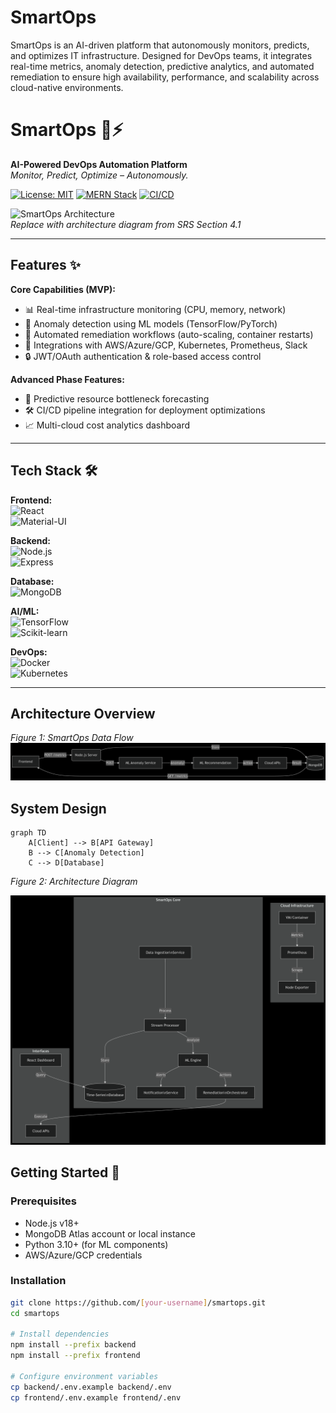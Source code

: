 # SmartOps
SmartOps is an AI-driven platform that autonomously monitors, predicts, and optimizes IT infrastructure. Designed for DevOps teams, it integrates real-time metrics, anomaly detection, predictive analytics, and automated remediation to ensure high availability, performance, and scalability across cloud-native environments.
# SmartOps 🤖⚡  
**AI-Powered DevOps Automation Platform**  
*Monitor, Predict, Optimize – Autonomously.*

[![License: MIT](https://img.shields.io/badge/License-MIT-blue.svg)](https://opensource.org/licenses/MIT)
[![MERN Stack](https://img.shields.io/badge/stack-MERN-61DAFB?logo=react&logoColor=white)](https://mernstack.com/)
[![CI/CD](https://img.shields.io/badge/CI/CD-GitHub_Actions-2088FF?logo=github-actions)](https://github.com/features/actions)

![SmartOps Architecture](https://via.placeholder.com/800x400.png?text=SmartOps+System+Architecture)  
*Replace with architecture diagram from SRS Section 4.1*

---

## Features ✨  
**Core Capabilities (MVP):**  
- 📊 Real-time infrastructure monitoring (CPU, memory, network)  
- 🚨 Anomaly detection using ML models (TensorFlow/PyTorch)  
- 🤖 Automated remediation workflows (auto-scaling, container restarts)  
- 🔌 Integrations with AWS/Azure/GCP, Kubernetes, Prometheus, Slack  
- 🔒 JWT/OAuth authentication & role-based access control  

**Advanced Phase Features:**  
- 🔮 Predictive resource bottleneck forecasting  
- 🛠️ CI/CD pipeline integration for deployment optimizations  
- 📈 Multi-cloud cost analytics dashboard  

---

## Tech Stack 🛠️  
**Frontend:**  
![React](https://img.shields.io/badge/React-20232A?logo=react)  
![Material-UI](https://img.shields.io/badge/Material--UI-0081CB?logo=mui)  

**Backend:**  
![Node.js](https://img.shields.io/badge/Node.js-339933?logo=nodedotjs)  
![Express](https://img.shields.io/badge/Express-000000?logo=express)  

**Database:**  
![MongoDB](https://img.shields.io/badge/MongoDB-47A248?logo=mongodb)  

**AI/ML:**  
![TensorFlow](https://img.shields.io/badge/TensorFlow-FF6F00?logo=tensorflow)  
![Scikit-learn](https://img.shields.io/badge/scikit--learn-F7931E?logo=scikit-learn)  

**DevOps:**  
![Docker](https://img.shields.io/badge/Docker-2496ED?logo=docker)  
![Kubernetes](https://img.shields.io/badge/Kubernetes-326CE5?logo=kubernetes)  

---
## Architecture Overview

*Figure 1: SmartOps Data Flow*
![Data Flow Diagram](assets/dataflow.png)  


## System Design
```mermaid
graph TD
    A[Client] --> B[API Gateway]
    B --> C[Anomaly Detection]
    C --> D[Database]
```
*Figure 2: Architecture Diagram*

![Architecture Diagram](assets/arch.png)  


## Getting Started 🚀  
### Prerequisites  
- Node.js v18+  
- MongoDB Atlas account or local instance  
- Python 3.10+ (for ML components)  
- AWS/Azure/GCP credentials  

### Installation  
```bash
git clone https://github.com/[your-username]/smartops.git
cd smartops

# Install dependencies
npm install --prefix backend
npm install --prefix frontend

# Configure environment variables
cp backend/.env.example backend/.env
cp frontend/.env.example frontend/.env
